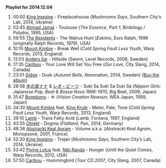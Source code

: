 **Playlist for 2014.12.04**

1. 00:00 [King Imagine](http://musicbrainz.org/artist/33c6bade-7a43-42c3-b9f0-cbc602e3340d) - Fireplacehouse (_Mushrooms Says_, Southern City‘s Lab, 2014, Ukraine)
1. 02:45 [Ahmad Jamal](http://musicbrainz.org/artist/cf816800-4e0e-4d80-9cca-50a725e93787) - Toulouse (_The Essence, Part 1_, Birdology / Polydor, 1995, USA)
1. 06:55 [The Residents](http://musicbrainz.org/artist/8c9b336e-acc8-4e20-9195-6ed0634da9fc) - The Walrus Hunt (_Eskimo_, Euro Ralph, 1996 (originally Ralph Records, 1979), USA)
1. 10:10 [Mount Kimbie](http://musicbrainz.org/artist/4a3a5fc0-af4b-4990-957b-8d94f7bfe706) - Break Well (_Cold Spring Fault Less Youth_, Warp Records, 2013, England)
1. 13:03 [Anders Ilar](http://musicbrainz.org/artist/d1c6dcaa-751f-41e7-8dc5-7db2b30a1867) - Hillside (_Sworn_, Level Records, 2008, Sweden)
1. 17:35 [Caribou](http://musicbrainz.org/artist/735e3514-a8ae-401f-af3b-6300df1b8d2c) - Your Love Will Set You Free (_Our Love_, City Slang, 2014, Canada)
1. 23:01 [Gidge](http://musicbrainz.org/artist/8c238275-9625-4f37-ac15-9e02a6dc8888) - Dusk (_Autumn Bells_, Atomnation, 2014, Sweden) {[Buy the album](https://atomnation.bandcamp.com/album/autumn-bells)}
1. 28:58 [木の実ナナ](http://musicbrainz.org/artist/856475ed-b4ad-4de3-b23b-34ca3833549a) & [レオ・ビーツ](http://musicbrainz.org/artist/74695e0a-0e17-447d-b607-323d226d5c7f) - Suki Sa Suki Sa Suki Sa (_Nippon Girls: Japanese Pop, Beat & Bossa Nova 1966-1970_, Big Beat, 2009, Japan)
1. 31:47 [Boredoms](http://musicbrainz.org/artist/0798d15b-64e2-499f-9969-70167b1d8617) - ☆ (_Vision Creation Newsun_, WEA Japan, 1999, Japan)
1. 34:30 [Mount Kimbie](http://musicbrainz.org/artist/4a3a5fc0-af4b-4990-957b-8d94f7bfe706) feat. [King Krule](http://musicbrainz.org/artist/c0daae21-ec2a-4dd0-a323-4f53f5945d04) - Meter, Pale, Tone (_Cold Spring Fault Less Youth_, Warp Records, 2013, England)
1. 39:10 [Lamb](http://musicbrainz.org/artist/0d4bc6e5-2a3e-4fdf-8bbf-59ad0bc374d7) - Trans Fatty Acid (_Lamb_, Fontana, 1997, England)
1. 43:55 [Objekt](http://musicbrainz.org/artist/96b718ee-3909-4955-94d8-c35dfc5b950c) - Dogma (_Flatland_, Pan, 2014, Germany)
1. 48:36 [Abstrackt Keal Agram](http://musicbrainz.org/artist/7a631626-0fa0-454b-8b0c-2f0df76017f7) - Volume a.k.a. (_Abstrackt Keal Agram_, Monopsone, 2001, France)
1. 52:20 [King Imagine](http://musicbrainz.org/artist/33c6bade-7a43-42c3-b9f0-cbc602e3340d) - Trojan (_Mushrooms Says_, Southern City‘s Lab, 2014, Ukraine)
1. 53:42 [Flying Lotus](http://musicbrainz.org/artist/fc7376fe-1a6f-4414-b4a7-83f50ed59c92) feat. [Niki Randa](http://musicbrainz.org/artist/69d8a18e-e182-4a9f-9e31-e5c0767340e1) - Hunger (_Until the Quiet Comes_, Warp Records, 2012, USA)
1. 57:50 [Caribou](http://musicbrainz.org/artist/735e3514-a8ae-401f-af3b-6300df1b8d2c) - Hummingbird (_Tour CD 2007_, City Slang, 2007, Canada)